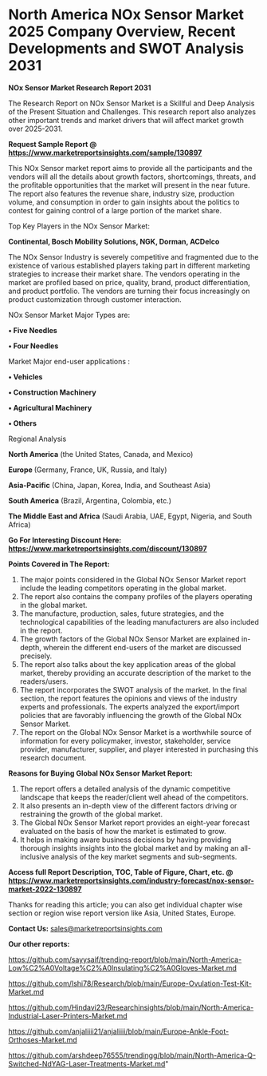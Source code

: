 # North America NOx Sensor Market 2025 Company Overview, Recent Developments and SWOT Analysis 2031

<strong>NOx Sensor Market Research Report 2031</strong>

The Research Report on NOx Sensor Market is a Skillful and Deep Analysis of the Present Situation and Challenges. This research report also analyzes other important trends and market drivers that will affect market growth over 2025-2031.

<strong>Request Sample Report @ <a href=https://www.marketreportsinsights.com/sample/130897>https://www.marketreportsinsights.com/sample/130897</a></strong>

This NOx Sensor market report aims to provide all the participants and the vendors will all the details about growth factors, shortcomings, threats, and the profitable opportunities that the market will present in the near future. The report also features the revenue share, industry size, production volume, and consumption in order to gain insights about the politics to contest for gaining control of a large portion of the market share.

Top Key Players in the NOx Sensor Market:

<strong>Continental, Bosch Mobility Solutions, NGK, Dorman, ACDelco</strong>

The NOx Sensor Industry is severely competitive and fragmented due to the existence of various established players taking part in different marketing strategies to increase their market share. The vendors operating in the market are profiled based on price, quality, brand, product differentiation, and product portfolio. The vendors are turning their focus increasingly on product customization through customer interaction.

NOx Sensor Market Major Types are:

<strong>• Five Needles

• Four Needles</strong>

Market Major end-user applications :

<strong>• Vehicles

• Construction Machinery

• Agricultural Machinery

• Others</strong>

Regional Analysis

</u><strong><b>North America</b></strong> (the United States, Canada, and Mexico)

<strong><b>Europe </b></strong>(Germany, France, UK, Russia, and Italy)

<strong><b>Asia-Pacific</b></strong> (China, Japan, Korea, India, and Southeast Asia)

<strong><b>South America</b></strong> (Brazil, Argentina, Colombia, etc.)

<strong><b>The Middle East and Africa</b></strong> (Saudi Arabia, UAE, Egypt, Nigeria, and South Africa)

<strong>Go For Interesting Discount Here: <a href=https://www.marketreportsinsights.com/discount/130897>https://www.marketreportsinsights.com/discount/130897</a></strong>

<strong>Points Covered in The Report:</strong>
<ol>
  <li>The major points considered in the Global NOx Sensor Market report include the leading competitors operating in the global market.</li>
  <li>The report also contains the company profiles of the players operating in the global market.</li>
  <li>The manufacture, production, sales, future strategies, and the technological capabilities of the leading manufacturers are also included in the report.</li>
  <li>The growth factors of the Global NOx Sensor Market are explained in-depth, wherein the different end-users of the market are discussed precisely.</li>
  <li>The report also talks about the key application areas of the global market, thereby providing an accurate description of the market to the readers/users.</li>
  <li>The report incorporates the SWOT analysis of the market. In the final section, the report features the opinions and views of the industry experts and professionals. The experts analyzed the export/import policies that are favorably influencing the growth of the Global NOx Sensor Market.</li>
  <li>The report on the Global NOx Sensor Market is a worthwhile source of information for every policymaker, investor, stakeholder, service provider, manufacturer, supplier, and player interested in purchasing this research document.</li>
</ol>
<strong>Reasons for Buying Global NOx Sensor Market Report:</strong>

<ol>
  <li>The report offers a detailed analysis of the dynamic competitive landscape that keeps the reader/client well ahead of the competitors.</li>
  <li>It also presents an in-depth view of the different factors driving or restraining the growth of the global market.</li>
  <li>The Global NOx Sensor Market report provides an eight-year forecast evaluated on the basis of how the market is estimated to grow.</li>
  <li>It helps in making aware business decisions by having providing thorough insights insights into the global market and by making an all-inclusive analysis of the key market segments and sub-segments.</li>
</ol>
<strong>Access full Report Description, TOC, Table of Figure, Chart, etc. @ <a href=https://www.marketreportsinsights.com/industry-forecast/nox-sensor-market-2022-130897>https://www.marketreportsinsights.com/industry-forecast/nox-sensor-market-2022-130897</a></strong>


Thanks for reading this article; you can also get individual chapter wise section or region wise report version like Asia, United States, Europe.

<strong>Contact Us:</strong>
sales@marketreportsinsights.com

<strong>Our other reports:</strong>

<a href=https://github.com/sayysaif/trending-report/blob/main/North-America-Low%C2%A0Voltage%C2%A0Insulating%C2%A0Gloves-Market.md>https://github.com/sayysaif/trending-report/blob/main/North-America-Low%C2%A0Voltage%C2%A0Insulating%C2%A0Gloves-Market.md</a>

<a href=https://github.com/Ishi78/Research/blob/main/Europe-Ovulation-Test-Kit-Market.md>https://github.com/Ishi78/Research/blob/main/Europe-Ovulation-Test-Kit-Market.md</a>

<a href=https://github.com/Hindavi23/Researchinsights/blob/main/North-America-Industrial-Laser-Printers-Market.md>https://github.com/Hindavi23/Researchinsights/blob/main/North-America-Industrial-Laser-Printers-Market.md</a>

<a href=https://github.com/anjaliiii21/anjaliiii/blob/main/Europe-Ankle-Foot-Orthoses-Market.md>https://github.com/anjaliiii21/anjaliiii/blob/main/Europe-Ankle-Foot-Orthoses-Market.md</a>

<a href=https://github.com/arshdeep76555/trendingg/blob/main/North-America-Q-Switched-NdYAG-Laser-Treatments-Market.md>https://github.com/arshdeep76555/trendingg/blob/main/North-America-Q-Switched-NdYAG-Laser-Treatments-Market.md</a>"
